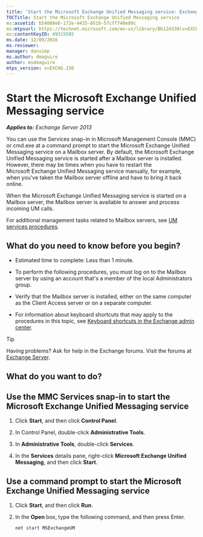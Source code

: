 ```yaml
---
title: 'Start the Microsoft Exchange Unified Messaging service: Exchange 2013 Help'
TOCTitle: Start the Microsoft Exchange Unified Messaging service
ms:assetid: b54008e6-172e-4435-8516-57cff740e89c
ms:mtpsurl: https://technet.microsoft.com/en-us/library/Bb124330(v=EXCHG.150)
ms:contentKeyID: 49315502
ms.date: 12/09/2016
ms.reviewer: 
manager: dansimp
ms.author: dmaguire
author: msdmaguire
mtps_version: v=EXCHG.150
---
```


# Start the Microsoft Exchange Unified Messaging service

_**Applies to:** Exchange Server 2013_

You can use the Services snap-in in Microsoft Management Console (MMC) or cmd.exe at a command prompt to start the Microsoft Exchange Unified Messaging service on a Mailbox server. By default, the Microsoft Exchange Unified Messaging service is started after a Mailbox server is installed. However, there may be times when you have to restart the Microsoft Exchange Unified Messaging service manually, for example, when you've taken the Mailbox server offline and have to bring it back online.

When the Microsoft Exchange Unified Messaging service is started on a Mailbox server, the Mailbox server is available to answer and process incoming UM calls.

For additional management tasks related to Mailbox servers, see [UM services procedures](um-services-procedures-exchange-2013-help.md).

## What do you need to know before you begin?

  - Estimated time to complete: Less than 1 minute.

  - To perform the following procedures, you must log on to the Mailbox server by using an account that's a member of the local Administrators group.

  - Verify that the Mailbox server is installed, either on the same computer as the Client Access server or on a separate computer.

  - For information about keyboard shortcuts that may apply to the procedures in this topic, see [Keyboard shortcuts in the Exchange admin center](keyboard-shortcuts-in-the-exchange-admin-center-2013-help.md).

> [!TIP]
> Having problems? Ask for help in the Exchange forums. Visit the forums at <A href="https://go.microsoft.com/fwlink/p/?linkid=60612">Exchange Server</A>.

## What do you want to do?

## Use the MMC Services snap-in to start the Microsoft Exchange Unified Messaging service

1. Click **Start**, and then click **Control Panel**.

2. In Control Panel, double-click **Administrative Tools**.

3. In **Administrative Tools**, double-click **Services**.

4. In the **Services** details pane, right-click **Microsoft Exchange Unified Messaging**, and then click **Start**.

## Use a command prompt to start the Microsoft Exchange Unified Messaging service

1. Click **Start**, and then click **Run**.

2. In the **Open** box, type the following command, and then press Enter.

    ```powershell
    net start MSExchangeUM
    ```

